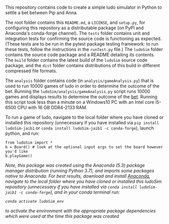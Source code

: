This repository contains code to create a simple ludo simulator in Python to settle a bet between Pip and Anna.

The root folder contains this `README.md`, a `LICENSE`, and `setup.py`, for configuring this repository as a distributable package (on PyPI and Anaconda's conda-forge channel). The `tests` folder contains unit and integration tests for confirming the source code is functioning as expected. (These tests are to be run in the pytest package testing framework: to run these tests, follow the instructions in the `runTest.py` file.) The `ludoSim` folder contains the source code package and a README detailing its contents. The `build` folder contains the latest build of the `ludoSim` source code package, and the `dist` folder contains distributions of this build in different compressed file formats.

The `analysis` folder contains code (in `analysis/gameAnalysis.py`) that is used to run 10000 games of ludo in order to determine the outcome of the bet. Running the `ludoSim/analysis/gameAnalysis.py` script runs 10000 games and displays results to determine the outcome of the [bet](https://github.com/jaib1/ludoSim/blob/master/ludoSim/TermsOfBet.md). Running this script took less than a minute on a Windows10 PC with an Intel core i5-6500 CPU with 16 GB DDR4-2133 RAM. 

To run a game of ludo, navigate to the local folder where you have cloned or installed this repository (unnecessary if you have installed via `pip install ludoSim-jaib1` or `conda install ludoSim-jaib1 -c conda-forge`), launch python, and run:
```
from ludoSim import *
b = Board() # look at the optional input args to set the board however you'd like
b.playGame()
```

*Note, this package was created using the Anaconda (5.3) package manager distribution (running Python 3.7), and imports some packages native to Anaconda. For best results, download and install [Anaconda](https://www.anaconda.com/distribution), navigate to the local folder where you have cloned or installed this ludoSim repository (unnecessary if you have installed via `conda install ludoSim-jaib1 -c conda-forge`), and in your conda terminal run:*

*`conda activate ludoSim_env`*

*to activate the environment with the appropriate package dependencies which were used at the time this package was created*

